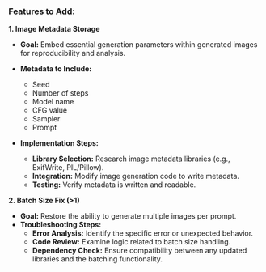 ### Features to Add:

**1. Image Metadata Storage**

* **Goal:** Embed essential generation parameters within generated images for reproducibility and analysis.
* **Metadata to Include:**
    - Seed
    - Number of steps
    - Model name
    - CFG value
    - Sampler
    - Prompt

* **Implementation Steps:**
    - **Library Selection:** Research image metadata libraries (e.g., ExifWrite, PIL/Pillow).
    - **Integration:** Modify image generation code to write metadata.
    - **Testing:** Verify metadata is written and readable.

**2. Batch Size Fix (>1)**

* **Goal:** Restore the ability to generate multiple images per prompt.
* **Troubleshooting Steps:**
    - **Error Analysis:** Identify the specific error or unexpected behavior.
    - **Code Review:** Examine logic related to batch size handling.
    - **Dependency Check:** Ensure compatibility between any updated libraries and the batching functionality.
